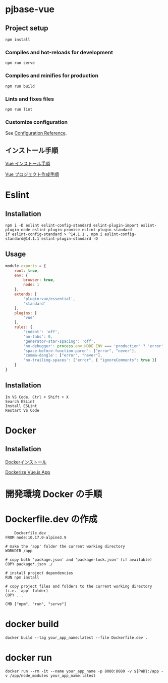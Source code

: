 # pjbase-vue

## Project setup
```
npm install
```

### Compiles and hot-reloads for development
```
npm run serve
```

### Compiles and minifies for production
```
npm run build
```

### Lints and fixes files
```
npm run lint
```

### Customize configuration
See [Configuration Reference](https://cli.vuejs.org/config/).

## インストール手順

[Vue インストール手順](https://qiita.com/watataku8911/items/26f2ce546fcd562e4b46)

[Vue プロジェクト作成手順](https://qiita.com/567000/items/dde495d6a8ad1c25fa43)

# Eslint

## Installation
```
npm i -D eslint eslint-config-standard eslint-plugin-import eslint-plugin-node eslint-plugin-promise eslint-plugin-standard
if eslint-config-standard > ^14.1.1 , npm i eslint-config-standard@14.1.1 eslint-plugin-standard -D
```

## Usage
```.eslintrc.js
module.exports = {
	root: true,
	env: {
		browser: true,
		node: 1
	},
	extends: [
		'plugin:vue/essential',
		'standard'
	],
	plugins: [
		'vue'
	],
	rules: {
		'indent': 'off',
		'no-tabs': 0,
		'generator-star-spacing': 'off',
		'no-debugger': process.env.NODE_ENV === 'production' ? 'error' : 'off',
		'space-before-function-paren': ["error", "never"],
		'comma-dangle': ["error", "never"],
		'no-trailing-spaces': ["error", { "ignoreComments": true }]
	}
}
```

## Installation
```
In VS Code, Ctrl + Shift + X
Search ESLint
Install ESLint
Restart VS Code
```
# Docker

## Installation

[Dockerインストール](https://www.docker.com/get-started)

[Dockerize Vue.js App](https://vuejs.org/v2/cookbook/dockerize-vuejs-app.html)

# 開発環境 Docker の手順

# Dockerfile.dev の作成

```
	Dockerfile.dev
FROM node:10.17.0-alpine3.9

# make the 'app' folder the current working directory
WORKDIR /app

# copy both 'package.json' and 'package-lock.json' (if available)
COPY package*.json ./

# install project dependencies
RUN npm install

# copy project files and folders to the current working directory (i.e. 'app' folder)
COPY . .

CMD ["npm", "run", "serve"]

```

# docker build

```
docker build --tag your_app_name:latest --file Dockerfile.dev .
```
# docker run

```
docker run --rm -it --name your_app_name -p 8080:8080 -v ${PWD}:/app -v /app/node_modules your_app_name:latest
```

